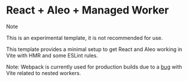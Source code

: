 # React + Aleo + Managed Worker

> [!NOTE]  
> This is an experimental template, it is not recommended for use.

This template provides a minimal setup to get React and Aleo working in Vite with HMR and some ESLint rules.

Note: Webpack is currently used for production builds due to a [bug](https://github.com/vitejs/vite/issues/13367) with Vite related to nested workers.
